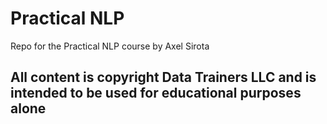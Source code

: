# Practical NLP

Repo for the Practical NLP course by Axel Sirota

## All content is copyright Data Trainers LLC and is intended to be used for educational purposes alone
